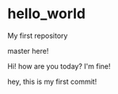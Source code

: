 # hello_world
My first repository

master here!

Hi! how are you today?
I'm fine!

hey, this is my first commit!

